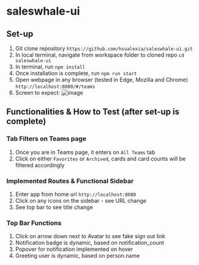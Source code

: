 # saleswhale-ui

## Set-up
1. Git clone repository `https://github.com/hsualexia/saleswhale-ui.git`
2. In local terminal, navigate from workspace folder to cloned repo `cd saleswhale-ui`
3. In terminal, run `npm install`
4. Once installation is complete, run `npm run start`
5. Open webpage in any browser (tested in Edge, Mozilla and Chrome) `http://localhost:8080/#/teams`
6. Screen to expect:
![image](https://user-images.githubusercontent.com/105763618/169443311-d5ad5609-ce4f-4026-9cd2-fdfc07e88edd.png)


## Functionalities & How to Test (after set-up is complete)
### Tab Filters on Teams page
1. Once you are in Teams page, it enters on `All Teams` tab
2. Click on either `Favorites` or `Archived`, cards and card counts will be filtered accordingly

### Implemented Routes & Functional Sidebar
1. Enter app from home url `http://localhost:8080`
2. Click on any icons on the sidebar - see URL change
3. See top bar to see title change

### Top Bar Functions
1. Click on arrow down next to Avatar to see fake sign out link
2. Notification badge is dynamic, based on notification_count
3. Popover for notification implemented on hover
4. Greeting user is dynamic, based on person.name
